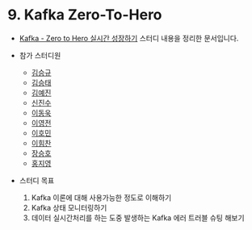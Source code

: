 # 9. Kafka Zero-To-Hero

- [Kafka - Zero to Hero 실시간 성장하기](https://www.notion.so/chanrankim/Kafka-Zero-to-Hero-8637c3be78f145649f44fa990aeb9892) 스터디 내용을 정리한 문서입니다.

- 참가 스터디원

  - [김승규]()
  - [김승태](https://github.com/RyanKor)
  - [김예진](https://github.com/Yejining)
  - [신진수](https://github.com/jsshin2022)
  - [이동욱](https://github.com/ehddnr301)
  - [이영전]()
  - [이호민](https://github.com/DShomin)
  - [이힘찬](https://github.com/ssilb4)
  - [장승호](https://github.com/jason9865)
  - [홍지영​​](https://github.com/jhongy1994)

- 스터디 목표
  1. Kafka 이론에 대해 사용가능한 정도로 이해하기
  2. Kafka 상태 모니터링하기
  3. 데이터 실시간처리를 하는 도중 발생하는 Kafka 에러 트러블 슈팅 해보기

<script src="https://utteranc.es/client.js"
        repo="Pseudo-Lab/data-engineering-for-everybody"
        issue-term="pathname"
        label="comments"
        theme="preferred-color-scheme"
        crossorigin="anonymous"
        async>
</script>
